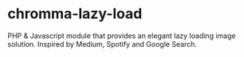 # chromma-lazy-load
PHP &amp; Javascript module that provides an elegant lazy loading image solution. Inspired by Medium, Spotify and Google Search.
